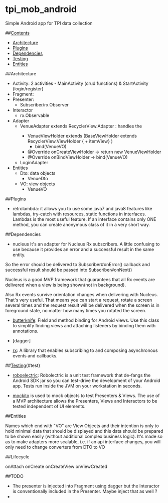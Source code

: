 # tpi_mob_android

Simple Android app for TPI data collection  

##[Contents](#contents)
- [Architecture](#arch)
- [Plugins](#plugins)
- [Dependencies](#depends)
- [Testing](#test)
- [Entities](#entities)

##Architecture

+ Activity: 2 activities - MainActivity (crud functions) & StartActivity (login/register)
+ Fragment: 
+ Presenter: 
  + Subscriber/rx.Observer
+ Interactor
  + rx.Observable
+ Adapter
  * VenueAdapter extends RecyclerView.Adapter<BaseViewHolder> : handles the
    - VenueViewHolder extends (BaseViewHolder extends RecyclerView.ViewHolder { + itemView} )
      + bind(VenueVO)
    - @Override onCreateViewHolder -> return new VenueViewHolder
    - @Override onBindViewHolder -> bind(VenueVO) 
  * LoginAdapter
+ Entities
  * Dto: data objects
    - VenueDto
  * VO: view objects
    - VenueVO


##Plugins

+ retrolambda: it allows you to use some java7 and java8 features like lambdas, try-catch with resources, static functions in interfaces. Lambdas is the most useful feature. If an interface contains only ONE method, you can create anonymous class of it in a very short way.

##Dependencies

+ nucleus
It's an adapter for Nucleus Rx subscribers. A little confusing to use because it provides an error and a successful result in the same entity. 

So the  error should be delivered to Subscriber#onError() callback and successful result should be passed into Subscriber#onNext()

Nucleus is a good MVP framework that guarantees that all Rx events are delivered when a view is being shown(not in background).

Also Rx events survive orientation changes when delivering with Nucleus. That's very useful. That means you can start a request, rotate a screen several times and the request result will be delivered when the screen is in foreground state, no matter how many times you rotated the screen.

+ [butterknife](http://jakewharton.github.io/butterknife/javadoc/): Field and method binding for Android views. Use this class to simplify finding views and attaching listeners by binding them with annotations. 

+ [dagger]

+ [rx](http://reactivex.io/RxJava/javadoc/rx/package-summary.html): A library that enables subscribing to and composing asynchronous events and callbacks.

##[Testing](#test){#test}

+ [roboelectric](roboelectric.org): Robolectric is a unit test framework that de-fangs the Android SDK jar so you can test-drive the development of your Android app. Tests run inside the JVM on your workstation in seconds.

+ [mockito](https://static.javadoc.io/org.mockito/mockito-core/2.7.5/org/mockito/Mockito.html) is used to mock objects to test Presenters & Views. The use of a MVP architecture allows the Presenters, Views and Interactors to be tested independent of UI elements.  


##Entities

Names which end with "VO" are View Objects and their intention is only to hold minimal data that should be displayed and this data should be prepared to be shown easily (without additional complex business logic). It's made so as to make adapters more scalable, i.e. if an api interface changes, you will only need to change converters from DTO to VO

##Lifecycle

onAttach
onCreate
onCreateView
onViewCreated

##TODO
+ The presenter is injected into Fragment using dagger but the Interactor is conventionally included in the Presenter. Maybe inject that as well ?
+ 
